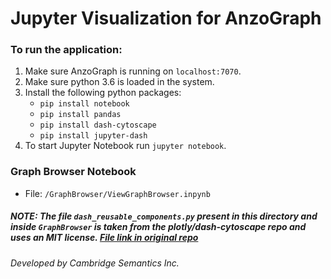 # Jupyter Visualization for AnzoGraph

### To run the application:
1. Make sure AnzoGraph is running on `localhost:7070`.
2. Make sure python 3.6 is loaded in the system.
3. Install the following python packages:
    + `pip install notebook`
    + `pip install pandas`
    + `pip install dash-cytoscape`
    + `pip install jupyter-dash`
4. To start Jupyter Notebook run `jupyter notebook`.


### Graph Browser Notebook
+ File: `/GraphBrowser/ViewGraphBrowser.inpynb`


##### NOTE: The file `dash_reusable_components.py` present in this directory and inside `GraphBrowser` is taken from the plotly/dash-cytoscape repo and uses an MIT license.  [File link in original repo](https://github.com/plotly/dash-cytoscape/blob/master/demos/dash_reusable_components.py)
 
###### Developed by Cambridge Semantics Inc.     